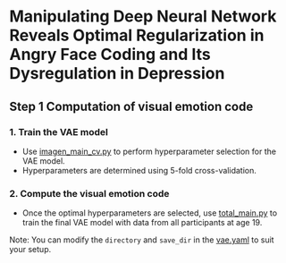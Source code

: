 # Manipulating Deep Neural Network Reveals Optimal Regularization in Angry Face Coding and Its Dysregulation in Depression

Step 1 Computation of visual emotion code
-------
### 1. Train the VAE model
* Use [imagen_main_cv.py](https://github.com/hanluyt/EmotionConcept_reg/blob/main/code_VAE/imagen_main_cv.py)  to perform hyperparameter selection for the VAE model.
* Hyperparameters are determined using 5-fold cross-validation.
  
### 2. Compute the visual emotion code
* Once the optimal hyperparameters are selected, use [total_main.py](https://github.com/hanluyt/EmotionConcept_reg/blob/main/code_VAE/total_main.py) to train the final VAE model with data from all participants at age 19.

Note: You can modify the `directory` and `save_dir` in the [vae.yaml](https://github.com/hanluyt/EmotionConcept_reg/blob/main/code_VAE/vae.yaml) to suit your setup.

